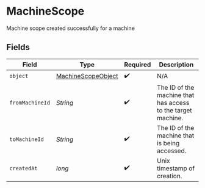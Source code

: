 # MachineScope

Machine scope created successfully for a machine


## Fields

| Field                                                               | Type                                                                | Required                                                            | Description                                                         |
| ------------------------------------------------------------------- | ------------------------------------------------------------------- | ------------------------------------------------------------------- | ------------------------------------------------------------------- |
| `object`                                                            | [MachineScopeObject](../../models/components/MachineScopeObject.md) | :heavy_check_mark:                                                  | N/A                                                                 |
| `fromMachineId`                                                     | *String*                                                            | :heavy_check_mark:                                                  | The ID of the machine that has access to the target machine.        |
| `toMachineId`                                                       | *String*                                                            | :heavy_check_mark:                                                  | The ID of the machine that is being accessed.                       |
| `createdAt`                                                         | *long*                                                              | :heavy_check_mark:                                                  | Unix timestamp of creation.                                         |